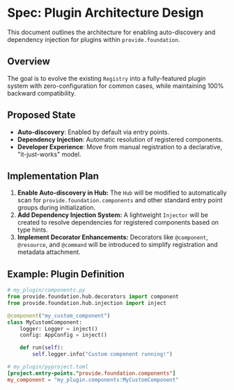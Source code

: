 # Spec: Plugin Architecture Design

This document outlines the architecture for enabling auto-discovery and dependency injection for plugins within `provide.foundation`.

## Overview

The goal is to evolve the existing `Registry` into a fully-featured plugin system with zero-configuration for common cases, while maintaining 100% backward compatibility.

## Proposed State
- **Auto-discovery**: Enabled by default via entry points.
- **Dependency Injection**: Automatic resolution of registered components.
- **Developer Experience**: Move from manual registration to a declarative, "it-just-works" model.

## Implementation Plan

1.  **Enable Auto-discovery in Hub:** The `Hub` will be modified to automatically scan for `provide.foundation.components` and other standard entry point groups during initialization.
2.  **Add Dependency Injection System:** A lightweight `Injector` will be created to resolve dependencies for registered components based on type hints.
3.  **Implement Decorator Enhancements:** Decorators like `@component`, `@resource`, and `@command` will be introduced to simplify registration and metadata attachment.

## Example: Plugin Definition

```python
# my_plugin/components.py
from provide.foundation.hub.decorators import component
from provide.foundation.hub.injection import inject

@component("my_custom_component")
class MyCustomComponent:
    logger: Logger = inject()
    config: AppConfig = inject()

    def run(self):
        self.logger.info("Custom component running!")
```

```toml
# my_plugin/pyproject.toml
[project.entry-points."provide.foundation.components"]
my_component = "my_plugin.components:MyCustomComponent"
```
